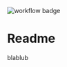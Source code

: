![workflow badge](https://github.com/ortnit/entity/actions/workflows/php.yml/badge.svg)

# Readme

blablub
